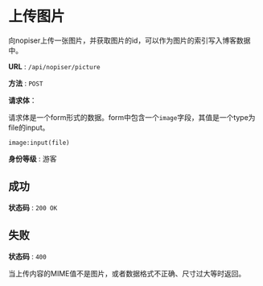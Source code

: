 # 上传图片

向nopiser上传一张图片，并获取图片的id，可以作为图片的索引写入博客数据中。

**URL** : `/api/nopiser/picture`

**方法** : `POST`

**请求体**：

请求体是一个form形式的数据。form中包含一个`image`字段，其值是一个type为file的input。
```
image:input(file)
```

**身份等级** : 游客

## 成功

**状态码** : `200 OK`

## 失败

**状态码** : `400`

当上传内容的MIME值不是图片，或者数据格式不正确、尺寸过大等时返回。
